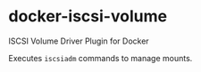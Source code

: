 # docker-iscsi-volume
ISCSI Volume Driver Plugin for Docker

Executes `iscsiadm` commands to manage mounts.
